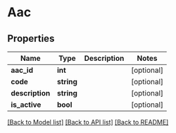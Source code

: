 # Aac

## Properties
Name | Type | Description | Notes
------------ | ------------- | ------------- | -------------
**aac_id** | **int** |  | [optional] 
**code** | **string** |  | [optional] 
**description** | **string** |  | [optional] 
**is_active** | **bool** |  | [optional] 

[[Back to Model list]](../../README.md#documentation-for-models) [[Back to API list]](../../README.md#documentation-for-api-endpoints) [[Back to README]](../../README.md)

